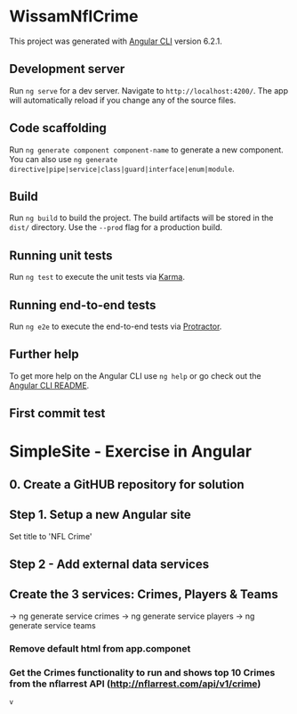 # WissamNflCrime

This project was generated with [Angular CLI](https://github.com/angular/angular-cli) version 6.2.1.

## Development server

Run `ng serve` for a dev server. Navigate to `http://localhost:4200/`. The app will automatically reload if you change any of the source files.

## Code scaffolding

Run `ng generate component component-name` to generate a new component. You can also use `ng generate directive|pipe|service|class|guard|interface|enum|module`.

## Build

Run `ng build` to build the project. The build artifacts will be stored in the `dist/` directory. Use the `--prod` flag for a production build.

## Running unit tests

Run `ng test` to execute the unit tests via [Karma](https://karma-runner.github.io).

## Running end-to-end tests

Run `ng e2e` to execute the end-to-end tests via [Protractor](http://www.protractortest.org/).

## Further help

To get more help on the Angular CLI use `ng help` or go check out the [Angular CLI README](https://github.com/angular/angular-cli/blob/master/README.md).

## First commit test


# SimpleSite - Exercise in Angular

## 0. Create a GitHUB repository for solution

## Step 1. Setup a new Angular site

Set title to 'NFL Crime'

## Step 2 - Add external data services 

## Create the 3 services: Crimes, Players & Teams

-> ng generate service crimes
-> ng generate service players
-> ng generate service teams

### Remove default html from app.componet

### Get the Crimes functionality to run and shows top 10 Crimes from the nflarrest API (http://nflarrest.com/api/v1/crime)


```
v
```